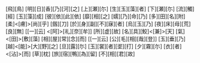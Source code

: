 [飛][鳥] [明][日][香][乃][河][之] [上][瀬][尓] [生][玉][藻][者] [下][瀬][尓] [流][觸][經] [玉][藻][成] [彼][依][此][依] [靡][相][之] [嬬][乃][命][乃] [多][田][名][附] [柔]<[膚]>[尚][乎] [劔][刀] [於][身][副][不][寐][者] [烏][玉][乃] [夜][床][母][荒][良][無] [[一][云] <[阿]>[礼][奈][牟]] [所][虚][故] [名][具][鮫]<[兼]>[天] [氣]<[田]>[敷][藻] [相][屋][常][念][而] [[一][云] [公][毛][相][哉][登]] [玉][垂][乃] [越]<[能]>[大][野][之] [旦][露][尓] [玉][裳][者][埿][打] [夕][霧][尓] [衣][者]<[沾]>[而] [草][枕] [旅][宿][鴨][為][留] [不][相][君][故]
